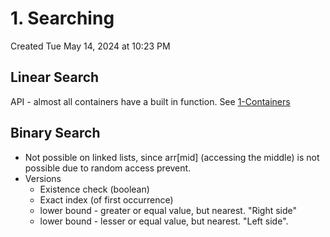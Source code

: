 # 1. Searching
Created Tue May 14, 2024 at 10:23 PM

## Linear Search
API - almost all containers have a built in function.  See [1-Containers](../STL/1-Containers.md)

## Binary Search
- Not possible on linked lists, since arr\[mid] (accessing the middle) is not possible due to random access prevent.
- Versions
	- Existence check (boolean)
	- Exact index (of first occurrence)
	- lower bound - greater or equal value, but nearest. "Right side"
	- lower bound - lesser or equal value, but nearest. "Left side".